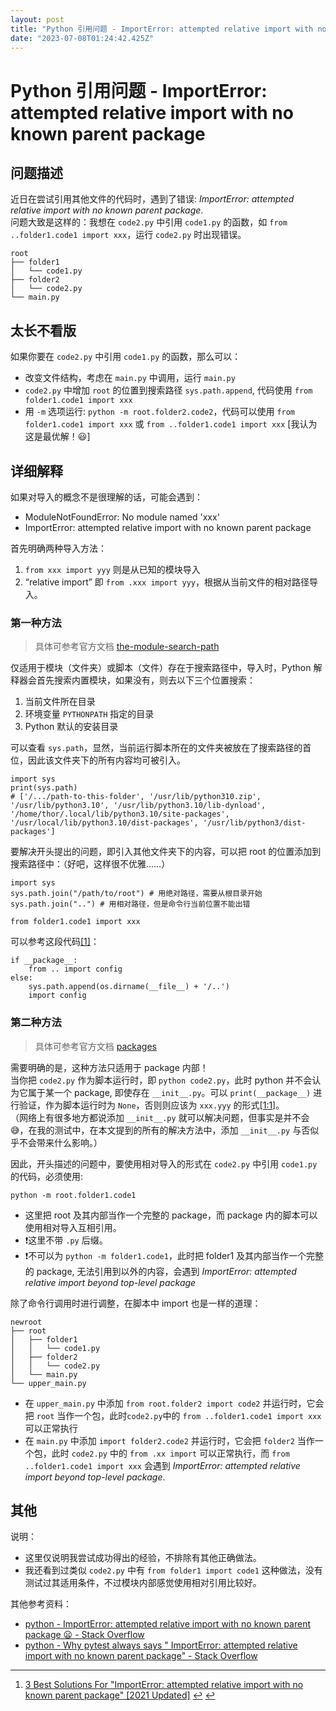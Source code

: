 ```yaml
---
layout: post
title: "Python 引用问题 - ImportError: attempted relative import with no known parent package"
date: "2023-07-08T01:24:42.425Z"
---
```

Python 引用问题 - ImportError: attempted relative import with no known parent package
=================================================================================

问题描述
----

近日在尝试引用其他文件的代码时，遇到了错误: _ImportError: attempted relative import with no known parent package_.  
问题大致是这样的：我想在 `code2.py` 中引用 `code1.py` 的函数，如 `from ..folder1.code1 import xxx`，运行 `code2.py` 时出现错误。

    root
    ├── folder1
    │   └── code1.py
    ├── folder2
    │   └── code2.py
    └── main.py
    

太长不看版
-----

如果你要在 `code2.py` 中引用 `code1.py` 的函数，那么可以：

*   改变文件结构，考虑在 `main.py` 中调用，运行 `main.py`
*   `code2.py` 中增加 `root` 的位置到搜索路径 `sys.path.append`, 代码使用 `from folder1.code1 import xxx`
*   用 `-m` 选项运行: `python -m root.folder2.code2`，代码可以使用 `from folder1.code1 import xxx` 或 `from ..folder1.code1 import xxx` \[我认为这是最优解！😃\]

详细解释
----

如果对导入的概念不是很理解的话，可能会遇到：

*   ModuleNotFoundError: No module named 'xxx'
*   ImportError: attempted relative import with no known parent package

首先明确两种导入方法：

1.  `from xxx import yyy` 则是从已知的模块导入
2.  “relative import” 即 `from .xxx import yyy`，根据从当前文件的相对路径导入。

### 第一种方法

> 具体可参考官方文档 [the-module-search-path](https://docs.python.org/3/tutorial/modules.html#the-module-search-path)

仅适用于模块（文件夹）或脚本（文件）存在于搜索路径中，导入时，Python 解释器会首先搜索内置模块，如果没有，则去以下三个位置搜索：

1.  当前文件所在目录
2.  环境变量 `PYTHONPATH` 指定的目录
3.  Python 默认的安装目录

可以查看 `sys.path`，显然，当前运行脚本所在的文件夹被放在了搜索路径的首位，因此该文件夹下的所有内容均可被引入。

    import sys
    print(sys.path)
    # ['/.../path-to-this-folder', '/usr/lib/python310.zip', '/usr/lib/python3.10', '/usr/lib/python3.10/lib-dynload', '/home/thor/.local/lib/python3.10/site-packages', '/usr/local/lib/python3.10/dist-packages', '/usr/lib/python3/dist-packages']
    

要解决开头提出的问题，即引入其他文件夹下的内容，可以把 root 的位置添加到搜索路径中：（好吧，这样很不优雅……）

    import sys
    sys.path.join("/path/to/root") # 用绝对路径，需要从根目录开始
    sys.path.join("..") # 用相对路径，但是命令行当前位置不能出错
    
    from folder1.code1 import xxx
    

可以参考这段代码[\[1\]](#fn1)：

    if __package__:
        from .. import config
    else:
        sys.path.append(os.dirname(__file__) + '/..')
        import config
    

### 第二种方法

> 具体可参考官方文档 [packages](https://docs.python.org/3/tutorial/modules.html#packages)

需要明确的是，这种方法只适用于 package 内部！  
当你把 `code2.py` 作为脚本运行时，即 `python code2.py`，此时 python 并不会认为它属于某一个 package, 即使存在 `__init__.py`。可以 `print(__package__)` 进行验证，作为脚本运行时为 `None`，否则则应该为 `xxx.yyy` 的形式[\[1:1\]](#fn1)。  
（网络上有很多地方都说添加 `__init__.py` 就可以解决问题，但事实是并不会 😅，在我的测试中，在本文提到的所有的解决方法中，添加 `__init__.py` 与否似乎不会带来什么影响。）

因此，开头描述的问题中，要使用相对导入的形式在 `code2.py` 中引用 `code1.py` 的代码，必须使用:

    python -m root.folder1.code1
    

*   这里把 root 及其内部当作一个完整的 package，而 package 内的脚本可以使用相对导入互相引用。
*   ❗这里不带 `.py` 后缀。
*   ❗不可以为 `python -m folder1.code1`，此时把 folder1 及其内部当作一个完整的 package, 无法引用到以外的内容，会遇到 _ImportError: attempted relative import beyond top-level package_

除了命令行调用时进行调整，在脚本中 import 也是一样的道理：

    newroot
    ├── root
    │   ├── folder1
    │   │   └── code1.py
    │   ├── folder2
    │   │   └── code2.py
    │   └── main.py
    └── upper_main.py
    

*   在 `upper_main.py` 中添加 `from root.folder2 import code2` 并运行时，它会把 `root` 当作一个包，此时`code2.py`中的 `from ..folder1.code1 import xxx` 可以正常执行
*   在 `main.py` 中添加 `import folder2.code2` 并运行时，它会把 `folder2` 当作一个包，此时 `code2.py` 中的 `from .xx import` 可以正常执行，而 `from ..folder1.code1 import xxx` 会遇到 _ImportError: attempted relative import beyond top-level package_.

其他
--

说明：

*   这里仅说明我尝试成功得出的经验，不排除有其他正确做法。
*   我还看到过类似 `code2.py` 中有 `from folder1 import code1` 这种做法，没有测试过其适用条件，不过模块内部感觉使用相对引用比较好。

其他参考资料：

*   [python - ImportError: attempted relative import with no known parent package 😦 - Stack Overflow](https://stackoverflow.com/questions/63312692/importerror-attempted-relative-import-with-no-known-parent-package)
*   [python - Why pytest always says " ImportError: attempted relative import with no known parent package" - Stack Overflow](https://stackoverflow.com/questions/60789819/why-pytest-always-says-importerror-attempted-relative-import-with-no-known-pa)

* * *

1.  [3 Best Solutions For "ImportError: attempted relative import with no known parent package" \[2021 Updated\]](https://napuzba.com/attempted-relative-import-with-no-known-parent-package/) [↩︎](#fnref1) [↩︎](#fnref1:1)